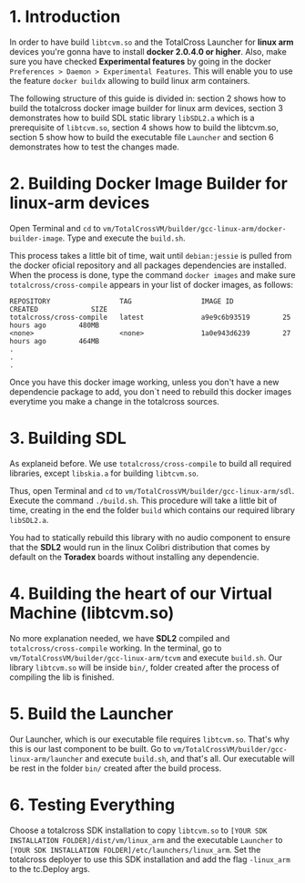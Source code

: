 # 1. Introduction

In order to have build `libtcvm.so` and the TotalCross Launcher for **linux arm** devices you're gonna have to install **docker 2.0.4.0 or higher**. Also, make sure you have checked **Experimental features** by going in the docker `Preferences > Daemon > Experimental Features`. This will enable you to use the feature `docker buildx` allowing to build linux arm containers.

The following structure of this guide is divided in: section 2 shows how to build the totalcross docker image builder for linux arm devices, section 3 demonstrates how to build SDL static library `libSDL2.a` which is a prerequisite of `libtcvm.so`, section 4 shows how to build the libtcvm.so, section 5 show how to build the executable file `Launcher` and section 6 demonstrates how to test the changes made.

# 2. Building Docker Image Builder for linux-arm devices 

Open Terminal and `cd` to `vm/TotalCrossVM/builder/gcc-linux-arm/docker-builder-image`. Type and execute the `build.sh`. 

This process takes a little bit of time, wait until `debian:jessie` is pulled from the docker oficial repository and all packages dependencies are installed. When the process is done, type the command `docker images` and make sure `totalcross/cross-compile` appears in your list of docker images, as follows:

```shell
REPOSITORY                 TAG                 IMAGE ID            CREATED             SIZE
totalcross/cross-compile   latest              a9e9c6b93519        25 hours ago        480MB
<none>                     <none>              1a0e943d6239        27 hours ago        464MB
.
.
.

```

Once you have this docker image working, unless you don't have a new dependencie package to add, you don`t need to rebuild this docker images everytime you make a change in the totalcross sources.

# 3. Building SDL 

As explaneid before. We use `totalcross/cross-compile` to build all required libraries, except `libskia.a` for building `libtcvm.so`.

Thus, open Terminal and `cd` to `vm/TotalCrossVM/builder/gcc-linux-arm/sdl`. Execute the command `./build.sh`. This procedure will take a little bit of time, creating in the end the folder `build` which contains our required library `libSDL2.a`.

You had to statically rebuild this library with no audio component to ensure that the **SDL2** would run in the linux Colibri distribution that comes by default on the **Toradex** boards without installing any dependencie.

# 4. Building the heart of our Virtual Machine (libtcvm.so)

No more explanation needed, we have **SDL2** compiled and `totalcross/cross-compile` working. In the terminal, go to `vm/TotalCrossVM/builder/gcc-linux-arm/tcvm` and execute `build.sh`. Our library `libtcvm.so` will be inside `bin/`, folder created after the process of compiling the lib is finished.

# 5. Build the Launcher

Our Launcher, which is our executable file requires `libtcvm.so`. That's why this is our last component to be built. Go to `vm/TotalCrossVM/builder/gcc-linux-arm/launcher` and execute `build.sh`, and that's all. Our executable will be rest in the folder `bin/` created after the build process.

# 6. Testing Everything

Choose a totalcross SDK installation to copy `libtcvm.so` to `[YOUR SDK INSTALLATION FOLDER]/dist/vm/linux_arm` and the executable `Launcher` to `[YOUR SDK INSTALLATION FOLDER]/etc/launchers/linux_arm`. Set the totalcross deployer to use this SDK installation and add the flag `-linux_arm` to the tc.Deploy args. 

